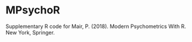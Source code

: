 # MPsychoR
Supplementary R code for Mair, P. (2018). Modern Psychometrics With R. New York, Springer. 
